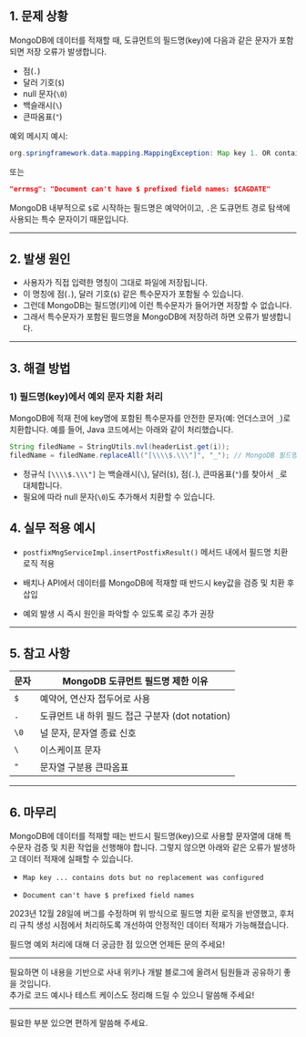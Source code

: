

## 1. 문제 상황

MongoDB에 데이터를 적재할 때, 도큐먼트의 필드명(key)에 다음과 같은 문자가 포함되면 저장 오류가 발생합니다.

- 점(`.`)
- 달러 기호(`$`)
- null 문자(`\0`)
- 백슬래시(`\`)
- 큰따옴표(`"`)

예외 메시지 예시:

```java
org.springframework.data.mapping.MappingException: Map key 1. OR contains dots but no replacement was configured! Make sure map keys don't contain dots in the first place or configure an appropriate replacement!
```

또는

```json
"errmsg": "Document can't have $ prefixed field names: $CAGDATE"
```

MongoDB 내부적으로 `$`로 시작하는 필드명은 예약어이고, `.`은 도큐먼트 경로 탐색에 사용되는 특수 문자이기 때문입니다.

---

## 2. 발생 원인

- 사용자가 직접 입력한 명칭이 그대로 파일에 저장됩니다.
- 이 명칭에 점(`.`), 달러 기호(`$`) 같은 특수문자가 포함될 수 있습니다.
- 그런데 MongoDB는 필드명(키)에 이런 특수문자가 들어가면 저장할 수 없습니다.
- 그래서 특수문자가 포함된 필드명을 MongoDB에 저장하려 하면 오류가 발생합니다.

---

## 3. 해결 방법

### 1) 필드명(key)에서 예외 문자 치환 처리

MongoDB에 적재 전에 key명에 포함된 특수문자를 안전한 문자(예: 언더스코어 `_`)로 치환합니다.
예를 들어, Java 코드에서는 아래와 같이 처리했습니다.

```java
String filedName = StringUtils.nvl(headerList.get(i));
filedName = filedName.replaceAll("[\\\\$.\\\"]", "_"); // MongoDB 필드명 예외 문자 치환
```

- 정규식 `[\\\\$.\\\"]` 는 백슬래시(`\`), 달러(`$`), 점(`.`), 큰따옴표(`"`)를 찾아서 `_`로 대체합니다.
- 필요에 따라 null 문자(`\0`)도 추가해서 치환할 수 있습니다.


## 4. 실무 적용 예시

- `postfixMngServiceImpl.insertPostfixResult()` 메서드 내에서 필드명 치환 로직 적용
    
- 배치나 API에서 데이터를 MongoDB에 적재할 때 반드시 key값을 검증 및 치환 후 삽입
    
- 예외 발생 시 즉시 원인을 파악할 수 있도록 로깅 추가 권장
    

---

## 5. 참고 사항

|문자|MongoDB 도큐먼트 필드명 제한 이유|
|---|---|
|`$`|예약어, 연산자 접두어로 사용|
|`.`|도큐먼트 내 하위 필드 접근 구분자 (dot notation)|
|`\0`|널 문자, 문자열 종료 신호|
|`\`|이스케이프 문자|
|`"`|문자열 구분용 큰따옴표|

---

## 6. 마무리

MongoDB에 데이터를 적재할 때는 반드시 필드명(key)으로 사용할 문자열에 대해 특수문자 검증 및 치환 작업을 선행해야 합니다. 그렇지 않으면 아래와 같은 오류가 발생하고 데이터 적재에 실패할 수 있습니다.

- `Map key ... contains dots but no replacement was configured`
    
- `Document can't have $ prefixed field names`
    

2023년 12월 28일에 버그를 수정하며 위 방식으로 필드명 치환 로직을 반영했고, 후처리 규칙 생성 시점에서 처리하도록 개선하여 안정적인 데이터 적재가 가능해졌습니다.

필드명 예외 처리에 대해 더 궁금한 점 있으면 언제든 문의 주세요!

---

필요하면 이 내용을 기반으로 사내 위키나 개발 블로그에 올려서 팀원들과 공유하기 좋을 것입니다.  
추가로 코드 예시나 테스트 케이스도 정리해 드릴 수 있으니 말씀해 주세요!

---

필요한 부분 있으면 편하게 말씀해 주세요.